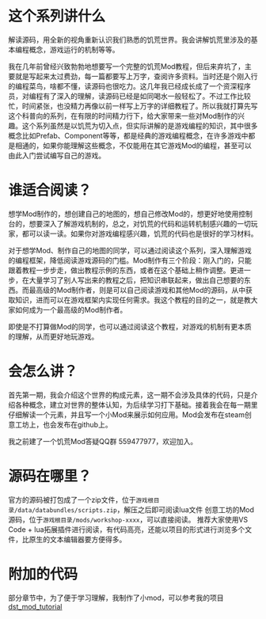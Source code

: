 # 这个系列讲什么

解读源码，用全新的视角重新认识我们熟悉的饥荒世界。我会讲解饥荒里涉及的基本编程概念，游戏运行的机制等等。

我在几年前曾经兴致勃勃地想要写一个完整的饥荒Mod教程，但后来弃坑了，主要就是写起来太过费劲，每一篇都要写上万字，查阅许多资料。当时还是个刚入行的编程菜鸟，啥都不懂，读源码也很吃力。这几年我已经成长成了一个资深程序员，对编程有了深入的理解，读源码已经是如同喝水一般轻松了。不过工作比较忙，时间紧张，也没精力再像以前一样写上万字的详细教程了。所以我就打算先写这个科普向的系列，在有限的时间精力行下，给大家带来一些对Mod制作的兴趣。这个系列虽然是以饥荒为切入点，但实际讲解的是游戏编程的知识，其中很多概念比如Prefab、Component等等，都是经典的游戏编程概念，在许多游戏中都是相通的，如果你能理解这些概念，不仅能用在其它游戏Mod的编程，甚至可以由此入门尝试编写自己的游戏。


# 谁适合阅读？

想学Mod制作的，想创建自己的地图的，想自己修改Mod的，想更好地使用控制台的，想要深入了解游戏机制的，总之，对饥荒的代码和运转机制感兴趣的一切玩家，都可以读一读。如果你对游戏编程感兴趣，饥荒的代码也是很好的学习材料。

对于想学Mod、制作自己的地图的同学，可以通过阅读这个系列，深入理解游戏的编程框架，降低阅读游戏源码的门槛。Mod制作有三个阶段：刚入门的，只能跟着教程一步步走，做出教程示例的东西，或者在这个基础上稍作调整。更进一步，在大量学习了别人写出来的教程之后，把知识串联起来，做出自己想要的东西。而最高级的Mod制作者，则是可以自己阅读游戏和其他Mod的源码，从中获取知识，进而可以在游戏框架内实现任何需求。我这个教程的目的之一，就是教大家如何成为一个最高级的Mod制作者。

即使是不打算做Mod的同学，也可以通过阅读这个教程，对游戏的机制有更本质的理解，从而更好地玩游戏。

# 会怎么讲？

首先第一期，我会介绍这个世界的构成元素，这一期不会涉及具体的代码，只是介绍各种概念，建立对世界的整体认知，为后续学习打下基础。接着我会在每一期里仔细解读一个元素，并且写一个小Mod来展示如何应用。Mod会发布在steam创意工坊上，也会发布在github上。

我之前建了一个饥荒Mod答疑QQ群 559477977，欢迎加入。

# 源码在哪里？

官方的源码被打包成了一个zip文件，位于`游戏根目录/data/databundles/scripts.zip`，解压之后即可阅读lua文件
创意工坊的Mod源码，位于`游戏根目录/mods/workshop-xxxx`，可以直接阅读。
推荐大家使用VS Code + lua拓展插件进行阅读，有代码高亮，还能以项目的形式进行浏览多个文件，比原生的文本编辑器要方便得多。

# 附加的代码
部分章节中，为了便于学习理解，我制作了小mod，可以参考我的项目
[dst_mod_tutorial](https://github.com/user919lx/dst_mod_tutorial)